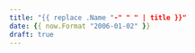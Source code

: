 ```yaml
---
title: "{{ replace .Name "-" " " | title }}"
date: {{ now.Format "2006-01-02" }}
draft: true
---
```

